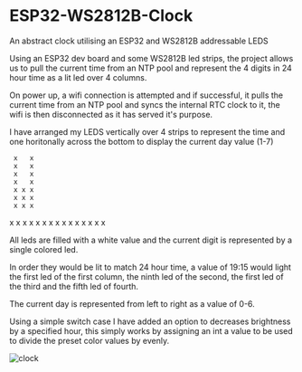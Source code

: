 # ESP32-WS2812B-Clock
An abstract clock utilising an ESP32 and WS2812B addressable LEDS

Using an ESP32 dev board and some WS2812B led strips, the project allows us to pull the current time from an NTP pool and represent the 4 digits in 24 hour time as a lit led over 4 columns.

On power up, a wifi connection is attempted and if successful, it pulls the current time from an NTP pool and syncs the internal RTC clock to it, the wifi is then disconnected as it has served it's purpose.

I have arranged my LEDS vertically over 4 strips to represent the time and one horitonally across the bottom to display the current day value (1-7)

     x   x
     x   x
     x   x
     x   x
     x x x
     x x x
     x x x
   x x x x
   x x x x
x x x x x x x 

All leds are filled with a white value and the current digit is represented by a single colored led.

In order they would be lit to match 24 hour time, a value of 19:15 would light the first led of the first column, the ninth led of the second, the first led of the third and the fifth led of fourth.

The current day is represented from left to right as a value of 0-6.

Using a simple switch case I have added an option to decreases brightness by a specified hour, this simply works by assigning an int a value to be used to divide the preset color values by evenly.

![clock](https://github.com/aaronalam1987/ESP32-WS2812B-Clock/assets/46248931/8fb5cfb5-d5cc-4bc1-9cbe-7594cbe5d601)
